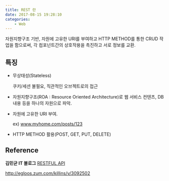 ```yaml
---
title: REST 란
date: 2017-08-15 19:28:10
categories:
    - Web
---
```


자원지향구조 기반, 자원에 고유한 URI를 부여하고 HTTP METHOD를 통한 CRUD 작업을 함으로써, 각 컴포넌트간의 상호작용을 촉진하고 서로 정보를 교환.

## 특징

- 무상태성(Stateless)

  쿠키/세션 불필요, 직관적인 오브젝트로의 접근

- 자원지향구조(ROA : Resource Oriented Architecture)로 웹 서비스 컨텐츠, DB 내용 등을 하나의 자원으로 파악.

- 자원에 고유한 URI 부여.

  ex) www.myhome.com/posts/123

- HTTP METHOD 활용(POST, GET, PUT, DELETE)



## Reference

**김민균 IT 블로그** [RESTFUL API](http://blog.naver.com/mkzzang0928/220947811979)

http://egloos.zum.com/killins/v/3092502